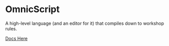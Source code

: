 # OmnicScript
A high-level language (and an editor for it) that compiles down to workshop rules.

[Docs Here](https://omnicscript-docs.arxenix.dev)
